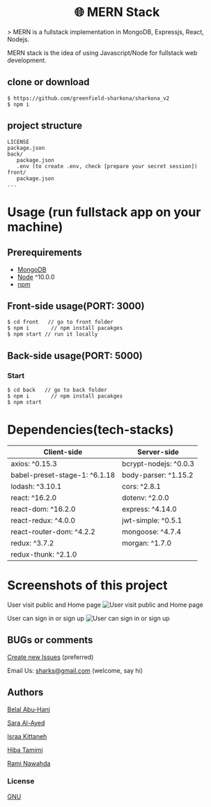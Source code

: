 <h1 align="center">
🌐 MERN Stack
</h1>
> MERN is a fullstack implementation in MongoDB, Expressjs, React, Nodejs.

MERN stack is the idea of using Javascript/Node for fullstack web development.

## clone or download
```terminal
$ https://github.com/greenfield-sharkona/sharkona_v2
$ npm i
```

## project structure
```terminal
LICENSE
package.json
back/
   package.json
   .env (to create .env, check [prepare your secret session])
front/
   package.json
...
```

# Usage (run fullstack app on your machine)

## Prerequirements
- [MongoDB](https://gist.github.com/nrollr/9f523ae17ecdbb50311980503409aeb3)
- [Node](https://nodejs.org/en/download/) ^10.0.0
- [npm](https://nodejs.org/en/download/package-manager/)


## Front-side usage(PORT: 3000)
```terminal
$ cd front   // go to front folder
$ npm i       // npm install pacakges
$ npm start // run it locally
```

## Back-side usage(PORT: 5000)

### Start

```terminal
$ cd back   // go to back folder
$ npm i       // npm install pacakges
$ npm start
```

# Dependencies(tech-stacks)
Client-side | Server-side
--- | ---
axios: ^0.15.3 | bcrypt-nodejs: ^0.0.3
babel-preset-stage-1: ^6.1.18|body-parser: ^1.15.2
lodash: ^3.10.1 | cors: ^2.8.1
react: ^16.2.0 | dotenv: ^2.0.0
react-dom: ^16.2.0 | express: ^4.14.0
react-redux: ^4.0.0 | jwt-simple: ^0.5.1
react-router-dom: ^4.2.2 | mongoose: ^4.7.4
redux: ^3.7.2 | morgan: ^1.7.0
redux-thunk: ^2.1.0 |

# Screenshots of this project

User visit public and Home page
![User visit public and Home page](https://i.imgur.com/16vtZX5.png)

User can sign in or sign up
![User can sign in or sign up](https://i.imgur.com/fIj2HQU.png)


## BUGs or comments

[Create new Issues](https://github.com/greenfield-sharkona/sharkona_v2/issues) (preferred)

Email Us: sharks@gmail.com (welcome, say hi)

## Authors
[Belal Abu-Hani](https://github.com/belal-abuhani)

[Sara Al-Ayed](https://github.com/sarara497)

[Israa Kittaneh](https://github.com/israakittaneh)

[Hiba Tamimi](https://github.com/hibtmimi)

[Rami Nawahda](https://github.com/raminawahda7)



### License
[GNU ](https://github.com/greenfield-sharkona/sharkona_v2/blob/main/LICENSE)

